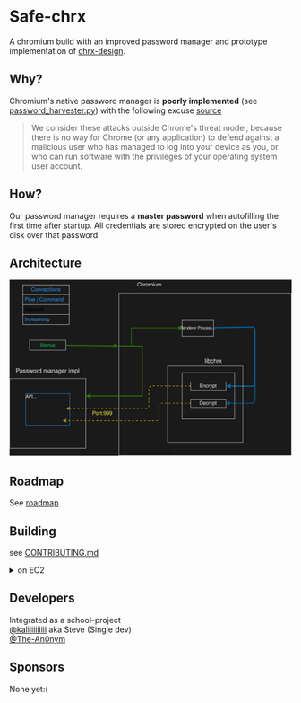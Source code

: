 # Safe-chrx
A chromium build with an improved password manager and prototype implementation of [chrx-design](https://github.com/chrxer/chrx-design/tree/main/chrx).

## Why?
Chromium's native password manager is **poorly implemented** (see [password_harvester.py](https://github.com/kaliiiiiiiiii/PublicDuckyChallenger/blob/master/pass_harvester/password_harvester.py)) with the following excuse [source](https://chromium.googlesource.com/chromium/src/+/HEAD/docs/security/faq.md#why-arent-physically_local-attacks-in-chromes-threat-model)

> We consider these attacks outside Chrome's threat model, because there is no way for Chrome (or any application) to defend against a malicious user who has managed to log into your device as you, or who can run software with the privileges of your operating system user account.

## How?
Our password manager requires a **master password** when autofilling the first time after startup. All credentials are stored encrypted on the user's disk over that password.

## Architecture
![Architecture](bridge.drawio.svg)

## Roadmap
See [roadmap](roadmap/)

## Building

see [CONTRIBUTING.md](CONTRIBUTING.md)

<details>

<summary>on EC2</summary>

Build time without existing Ccache on EC2:
```
c5ad.2xlarge: 0.344 USD/h
Compillation start: ~ 9 min. -> 0.05 USD
CPU: ~ 99% during compilation
~7 h -> 2.4 USD
```

with ccache:
```
Hits: 99.97%
Errors: 0.03% (Could not read or parse input file:)
Deps installed: ~ 11 min.
50 min -> 0.29 USD
```

File sizes (131.0.6778.139)
```
Sources: 24G (downloaded from google server)
Ccache:  3.4G (tar.gz archive => S3)
```

</details>

## Developers
Integrated as a school-project \
[@kaliiiiiiiiii](https://github.com/kaliiiiiiiiii) aka Steve (Single dev) \
[@The-An0nym](https://github.com/The-An0nym)

## Sponsors
None yet:(
